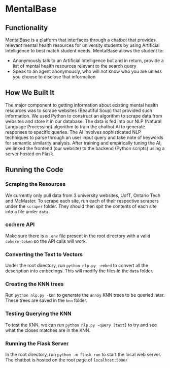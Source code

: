 # MentalBase
## Functionality
MentalBase is a platform that interfaces through a chatbot that provides relevant mental health resources for university students by using Artificial Intelligence to best match student needs.
MentalBase allows the student to:
- Anonymously talk to an Artificial Intelligence bot and in return, provide a list of mental health resources relevant to the search query
- Speak to an agent anonymously, who will not know who you are unless you choose to disclose that information

## How We Built It
The major component to getting information about existing mental health resources was to scrape websites (Beautiful Soup) that provided such information. We used Python to construct an algorithm to scrape data from websites and store it in our database. The data is fed into our NLP (Natural Language Processing) algorithm to train the chatbot AI to generate responses to specific queries. The AI involves sophisticated NLP techniques to parse through an user input query and take note of keywords for semantic similarity analysis. After training and empirically tuning the AI, we linked the frontend (our website) to the backend (Python scripts) using a server hosted on Flask.

## Running the Code

### Scraping the Resources
We currently only pull data from 3 university websites, UofT, Ontario Tech and McMaster. To scrape each site, run each of their respective scrapers under the `scraper` folder. They should then spit the contents of each site into a file under `data`.

### co:here API
Make sure there is a `.env` file present in the root directory with a valid `cohere-token` so the API calls will work.

### Converting the Text to Vectors
Under the root directory, run `python nlp.py -embed` to convert all the description into embedings. This will modify the files in the `data` folder.

### Creating the KNN trees
Run `python nlp.py -knn` to generate the `annoy` KNN trees to be queried later. These trees are saved in the `knn` folder.

### Testing Querying the KNN
To test the KNN, we can run `python nlp.py -query [text]` to try and see what the closes matches are in the KNN.

### Running the Flask Server
In the root directory, run `python -m flask run` to start the local web server. The chatbot is hosted on the root page of `localhost:5000/`
